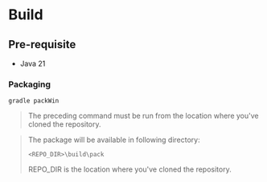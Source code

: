 # Build

## Pre-requisite

* Java 21

### Packaging

```
gradle packWin
```

> The preceding command must be run from the location where you've cloned the repository.

> The package will be available in following directory:
>
> ```
> <REPO_DIR>\build\pack
> ```
>
> REPO_DIR is the location where you've cloned the repository.